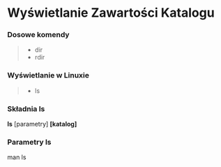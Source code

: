 # Wyświetlanie Zawartości Katalogu

### Dosowe komendy
> - dir
> - rdir
### Wyświetlanie w Linuxie
> - ls
### Składnia ls
**ls** [parametry] **[katalog]**
### Parametry ls
man ls
